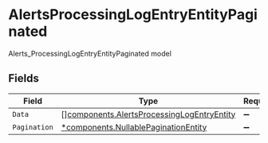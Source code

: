 # AlertsProcessingLogEntryEntityPaginated

Alerts_ProcessingLogEntryEntityPaginated model


## Fields

| Field                                                                                                    | Type                                                                                                     | Required                                                                                                 | Description                                                                                              |
| -------------------------------------------------------------------------------------------------------- | -------------------------------------------------------------------------------------------------------- | -------------------------------------------------------------------------------------------------------- | -------------------------------------------------------------------------------------------------------- |
| `Data`                                                                                                   | [][components.AlertsProcessingLogEntryEntity](../../models/components/alertsprocessinglogentryentity.md) | :heavy_minus_sign:                                                                                       | N/A                                                                                                      |
| `Pagination`                                                                                             | [*components.NullablePaginationEntity](../../models/components/nullablepaginationentity.md)              | :heavy_minus_sign:                                                                                       | N/A                                                                                                      |